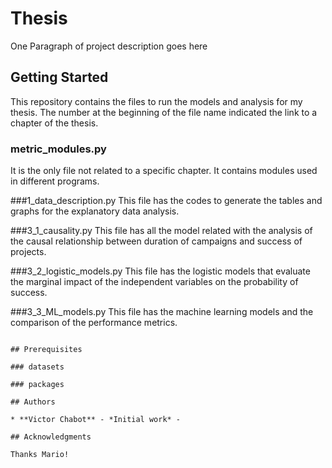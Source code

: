 # Thesis

One Paragraph of project description goes here

## Getting Started

This repository contains the files to run the models and analysis for my thesis. The number at the beginning of the file name indicated the link to a chapter of the thesis.

### metric_modules.py
It is the only file not related to a specific chapter. It contains modules used in different programs.

###1_data_description.py
This file has the codes to generate the tables and graphs for the explanatory data analysis.


###3_1_causality.py
This file has all the model related with the analysis of the causal relationship between duration of campaigns and success of projects.

###3_2_logistic_models.py
This file has the logistic models that evaluate the marginal impact of the independent variables on the probability of success.

###3_3_ML_models.py
This file has the machine learning models and the comparison of the performance metrics.
```

## Prerequisites

### datasets

### packages

## Authors

* **Victor Chabot** - *Initial work* -

## Acknowledgments

Thanks Mario!
